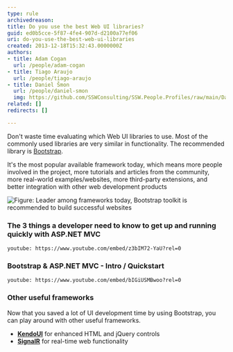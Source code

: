 ```yaml
---
type: rule
archivedreason: 
title: Do you use the best Web UI libraries?
guid: ed0b5cce-5f87-4fe4-907d-d2100a77ef06
uri: do-you-use-the-best-web-ui-libraries
created: 2013-12-18T15:32:43.0000000Z
authors:
- title: Adam Cogan
  url: /people/adam-cogan
- title: Tiago Araujo
  url: /people/tiago-araujo
- title: Daniel Šmon
  url: /people/daniel-smon
  img: https://github.com/SSWConsulting/SSW.People.Profiles/raw/main/Daniel-Smon/Images/Daniel-Smon-Profile.jpg
related: []
redirects: []

---
```


Don't waste time evaluating which Web UI libraries to use. Most of the commonly used libraries are very similar in functionality. The recommended library is [Bootstrap](https://getbootstrap.com/).

<!--endintro-->

It's the most popular available framework today, which means more people involved in the project, more tutorials and articles from the community, more real-world examples/websites, more third-party extensions, and better integration with other web development products

![Figure: Leader among frameworks today, Bootstrap toolkit is recommended to build successful websites](bootstrap.png)  

### The 3 things a developer need to know to get up and running quickly with ASP.NET MVC

`youtube: https://www.youtube.com/embed/z3bIM72-YaU?rel=0`
 
### Bootstrap & ASP.NET MVC - Intro / Quickstart

`youtube: https://www.youtube.com/embed/bIGiUSMBwoo?rel=0`
 
### Other useful frameworks

Now that you saved a lot of UI development time by using Bootstrap, you can play around with other useful frameworks.

* **[KendoUI](http://www.kendoui.com/)** for enhanced HTML and jQuery controls
* **[SignalR](http://signalr.net/)** for real-time web functionality
